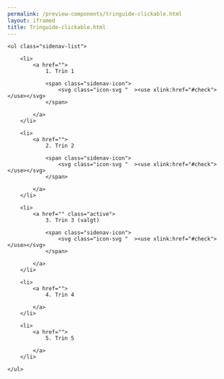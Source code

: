 ```yaml
--- 
permalink: /preview-components/tringuide-clickable.html
layout: iframed 
title: Tringuide-clickable.html
---
```

<div class="container pt-5">

    <ul class="sidenav-list">

        <li>
            <a href="">
                1. Trin 1

                <span class="sidenav-icon">
                    <svg class="icon-svg "  ><use xlink:href="#check"></use></svg>
                </span>

            </a>
        </li>

        <li>
            <a href="">
                2. Trin 2

                <span class="sidenav-icon">
                    <svg class="icon-svg "  ><use xlink:href="#check"></use></svg>
                </span>

            </a>
        </li>

        <li>
            <a href="" class="active">
                3. Trin 3 (valgt)

                <span class="sidenav-icon">
                    <svg class="icon-svg "  ><use xlink:href="#check"></use></svg>
                </span>

            </a>
        </li>

        <li>
            <a href="">
                4. Trin 4

            </a>
        </li>

        <li>
            <a href="">
                5. Trin 5

            </a>
        </li>

    </ul>

</div>